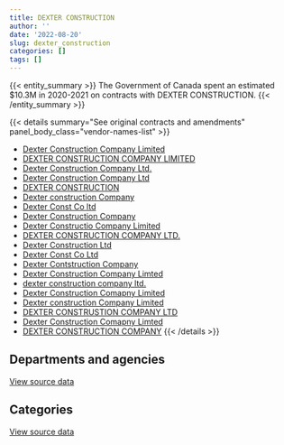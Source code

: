 ```yaml
---
title: DEXTER CONSTRUCTION
author: ''
date: '2022-08-20'
slug: dexter_construction
categories: []
tags: []
---
```


<script src="/rmarkdown-libs/htmlwidgets/htmlwidgets.js"></script>
<link href="/rmarkdown-libs/datatables-css/datatables-crosstalk.css" rel="stylesheet" />
<script src="/rmarkdown-libs/datatables-binding/datatables.js"></script>
<script src="/rmarkdown-libs/jquery/jquery-3.6.0.min.js"></script>
<link href="/rmarkdown-libs/dt-core-bootstrap/css/dataTables.bootstrap.min.css" rel="stylesheet" />
<link href="/rmarkdown-libs/dt-core-bootstrap/css/dataTables.bootstrap.extra.css" rel="stylesheet" />
<script src="/rmarkdown-libs/dt-core-bootstrap/js/jquery.dataTables.min.js"></script>
<script src="/rmarkdown-libs/dt-core-bootstrap/js/dataTables.bootstrap.min.js"></script>
<link href="/rmarkdown-libs/crosstalk/css/crosstalk.min.css" rel="stylesheet" />
<script src="/rmarkdown-libs/crosstalk/js/crosstalk.min.js"></script>
<script src="/rmarkdown-libs/htmlwidgets/htmlwidgets.js"></script>
<link href="/rmarkdown-libs/datatables-css/datatables-crosstalk.css" rel="stylesheet" />
<script src="/rmarkdown-libs/datatables-binding/datatables.js"></script>
<script src="/rmarkdown-libs/jquery/jquery-3.6.0.min.js"></script>
<link href="/rmarkdown-libs/dt-core-bootstrap/css/dataTables.bootstrap.min.css" rel="stylesheet" />
<link href="/rmarkdown-libs/dt-core-bootstrap/css/dataTables.bootstrap.extra.css" rel="stylesheet" />
<script src="/rmarkdown-libs/dt-core-bootstrap/js/jquery.dataTables.min.js"></script>
<script src="/rmarkdown-libs/dt-core-bootstrap/js/dataTables.bootstrap.min.js"></script>
<link href="/rmarkdown-libs/crosstalk/css/crosstalk.min.css" rel="stylesheet" />
<script src="/rmarkdown-libs/crosstalk/js/crosstalk.min.js"></script>

{{< entity_summary >}}
The Government of Canada spent an estimated \$10.3M in 2020-2021 on contracts with DEXTER CONSTRUCTION.
{{< /entity_summary >}}

{{< details summary="See original contracts and amendments" panel_body_class="vendor-names-list" >}}
- [Dexter Construction Company Limited](https://search.open.canada.ca/en/ct/?sort=contract_value_f%20desc&page=1&search_text=%22Dexter%20Construction%20Company%20Limited%22)
- [DEXTER CONSTRUCTION COMPANY LIMITED](https://search.open.canada.ca/en/ct/?sort=contract_value_f%20desc&page=1&search_text=%22DEXTER%20CONSTRUCTION%20COMPANY%20LIMITED%22)
- [Dexter Construction Company Ltd.](https://search.open.canada.ca/en/ct/?sort=contract_value_f%20desc&page=1&search_text=%22Dexter%20Construction%20Company%20Ltd.%22)
- [Dexter Construction Company Ltd](https://search.open.canada.ca/en/ct/?sort=contract_value_f%20desc&page=1&search_text=%22Dexter%20Construction%20Company%20Ltd%22)
- [DEXTER CONSTRUCTION](https://search.open.canada.ca/en/ct/?sort=contract_value_f%20desc&page=1&search_text=%22DEXTER%20CONSTRUCTION%22)
- [Dexter construction Company](https://search.open.canada.ca/en/ct/?sort=contract_value_f%20desc&page=1&search_text=%22Dexter%20construction%20Company%22)
- [Dexter Const Co ltd](https://search.open.canada.ca/en/ct/?sort=contract_value_f%20desc&page=1&search_text=%22Dexter%20Const%20Co%20ltd%22)
- [Dexter Construction Company](https://search.open.canada.ca/en/ct/?sort=contract_value_f%20desc&page=1&search_text=%22Dexter%20Construction%20Company%22)
- [Dexter Constructio Company Limited](https://search.open.canada.ca/en/ct/?sort=contract_value_f%20desc&page=1&search_text=%22Dexter%20Constructio%20Company%20Limited%22)
- [DEXTER CONSTRUCTION COMPANY LTD.](https://search.open.canada.ca/en/ct/?sort=contract_value_f%20desc&page=1&search_text=%22DEXTER%20CONSTRUCTION%20COMPANY%20LTD.%22)
- [Dexter Construction Ltd](https://search.open.canada.ca/en/ct/?sort=contract_value_f%20desc&page=1&search_text=%22Dexter%20Construction%20Ltd%22)
- [Dexter Const Co Ltd](https://search.open.canada.ca/en/ct/?sort=contract_value_f%20desc&page=1&search_text=%22Dexter%20Const%20Co%20Ltd%22)
- [Dexter Contstruction Company](https://search.open.canada.ca/en/ct/?sort=contract_value_f%20desc&page=1&search_text=%22Dexter%20Contstruction%20Company%22)
- [Dexter Construction Company Limted](https://search.open.canada.ca/en/ct/?sort=contract_value_f%20desc&page=1&search_text=%22Dexter%20Construction%20Company%20Limted%22)
- [dexter construction company ltd.](https://search.open.canada.ca/en/ct/?sort=contract_value_f%20desc&page=1&search_text=%22dexter%20construction%20company%20ltd.%22)
- [Dexter Construction Comapny Limited](https://search.open.canada.ca/en/ct/?sort=contract_value_f%20desc&page=1&search_text=%22Dexter%20Construction%20Comapny%20Limited%22)
- [Dexter construction Company Limited](https://search.open.canada.ca/en/ct/?sort=contract_value_f%20desc&page=1&search_text=%22Dexter%20construction%20Company%20Limited%22)
- [DEXTER CONSTRUSTION COMPANY LTD](https://search.open.canada.ca/en/ct/?sort=contract_value_f%20desc&page=1&search_text=%22DEXTER%20CONSTRUSTION%20COMPANY%20LTD%22)
- [Dexter Construction Comapny Limted](https://search.open.canada.ca/en/ct/?sort=contract_value_f%20desc&page=1&search_text=%22Dexter%20Construction%20Comapny%20Limted%22)
- [DEXTER CONSTRUCTION COMPANY](https://search.open.canada.ca/en/ct/?sort=contract_value_f%20desc&page=1&search_text=%22DEXTER%20CONSTRUCTION%20COMPANY%22)
{{< /details >}}

## Departments and agencies

<div id="htmlwidget-1" style="width:100%;height:auto;" class="datatables html-widget"></div>
<script type="application/json" data-for="htmlwidget-1">{"x":{"style":"bootstrap","filter":"none","vertical":false,"data":[["<a href=\"/departments/cfia-acia/\">Canadian Food Inspection Agency<\/a>","<a href=\"/departments/dnd-mdn/\">National Defence<\/a>","<a href=\"/departments/pc/\">Parks Canada<\/a>","<a href=\"/departments/pwgsc-tpsgc/\">Public Services and Procurement Canada<\/a>"],[null,28260112.62,8406853.24,17976026.65],[28686.75,2494681.31,13404072.11,4355291.66],[null,319856.42,6414093.75,2679582.25],[null,4277034.24,351366.4,5677108.47]],"container":"<table class=\"table table-striped table-hover row-border order-column display\">\n  <thead>\n    <tr>\n      <th>Department<\/th>\n      <th>2017-2018<\/th>\n      <th>2018-2019<\/th>\n      <th>2019-2020<\/th>\n      <th>2020-2021<\/th>\n    <\/tr>\n  <\/thead>\n<\/table>","options":{"order":[[4,"desc"]],"pageLength":10,"autoWidth":true,"columnDefs":[{"targets":1,"render":"function(data, type, row, meta) {\n    return type !== 'display' ? data : DTWidget.formatCurrency(data, \"$\", 2, 3, \",\", \".\", true, null);\n  }"},{"targets":2,"render":"function(data, type, row, meta) {\n    return type !== 'display' ? data : DTWidget.formatCurrency(data, \"$\", 2, 3, \",\", \".\", true, null);\n  }"},{"targets":3,"render":"function(data, type, row, meta) {\n    return type !== 'display' ? data : DTWidget.formatCurrency(data, \"$\", 2, 3, \",\", \".\", true, null);\n  }"},{"targets":4,"render":"function(data, type, row, meta) {\n    return type !== 'display' ? data : DTWidget.formatCurrency(data, \"$\", 2, 3, \",\", \".\", true, null);\n  }"},{"width":"16%","targets":[1,2,3,4]},{"className":"dt-right","targets":[1,2,3,4]}],"orderClasses":false}},"evals":["options.columnDefs.0.render","options.columnDefs.1.render","options.columnDefs.2.render","options.columnDefs.3.render"],"jsHooks":[]}</script>
<p class="text-right">
<a href="https://github.com/GoC-Spending/contracts-data/tree/main/data/out/vendors/dexter_construction/summary_by_fiscal_year_by_department.csv" class="source-data-link btn btn-link">View source data</a>
</p>

## Categories

<div id="htmlwidget-2" style="width:100%;height:auto;" class="datatables html-widget"></div>
<script type="application/json" data-for="htmlwidget-2">{"x":{"style":"bootstrap","filter":"none","vertical":false,"data":[["<a href=\"/categories/1_facilities_and_construction/\">Facilities and construction<\/a>","<a href=\"/categories/10_office_management/\">Office management<\/a>","<a href=\"/categories/2_professional_services/\">Professional services<\/a>","<a href=\"/categories/5_transportation_and_logistics/\">Transportation and logistics<\/a>"],[53176016.98,null,386840,1080135.54],[19347302.3,128802.3,806627.23,null],[9393678.83,null,19853.6,null],[9984594.65,null,45029.46,275885]],"container":"<table class=\"table table-striped table-hover row-border order-column display\">\n  <thead>\n    <tr>\n      <th>Category<\/th>\n      <th>2017-2018<\/th>\n      <th>2018-2019<\/th>\n      <th>2019-2020<\/th>\n      <th>2020-2021<\/th>\n    <\/tr>\n  <\/thead>\n<\/table>","options":{"order":[[4,"desc"]],"dom":"t","pageLength":30,"autoWidth":true,"columnDefs":[{"targets":1,"render":"function(data, type, row, meta) {\n    return type !== 'display' ? data : DTWidget.formatCurrency(data, \"$\", 2, 3, \",\", \".\", true, null);\n  }"},{"targets":2,"render":"function(data, type, row, meta) {\n    return type !== 'display' ? data : DTWidget.formatCurrency(data, \"$\", 2, 3, \",\", \".\", true, null);\n  }"},{"targets":3,"render":"function(data, type, row, meta) {\n    return type !== 'display' ? data : DTWidget.formatCurrency(data, \"$\", 2, 3, \",\", \".\", true, null);\n  }"},{"targets":4,"render":"function(data, type, row, meta) {\n    return type !== 'display' ? data : DTWidget.formatCurrency(data, \"$\", 2, 3, \",\", \".\", true, null);\n  }"},{"width":"16%","targets":[1,2,3,4]},{"className":"dt-right","targets":[1,2,3,4]}],"orderClasses":false,"lengthMenu":[10,25,30,50,100]}},"evals":["options.columnDefs.0.render","options.columnDefs.1.render","options.columnDefs.2.render","options.columnDefs.3.render"],"jsHooks":[]}</script>
<p class="text-right">
<a href="https://github.com/GoC-Spending/contracts-data/tree/main/data/out/vendors/dexter_construction/summary_by_fiscal_year_by_category.csv" class="source-data-link btn btn-link">View source data</a>
</p>
